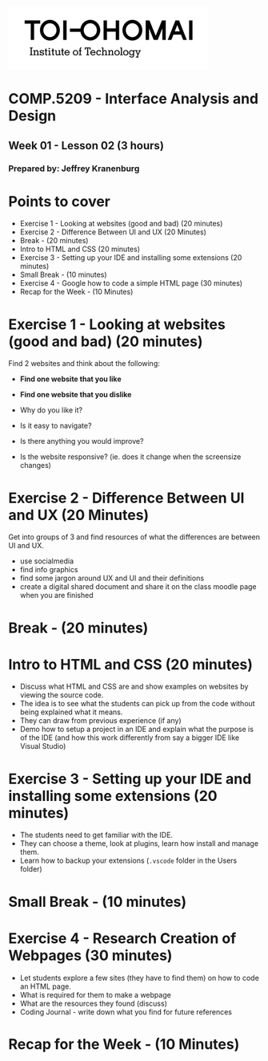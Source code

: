 ![TO LOGO](../images/to-logo.jpg)

# COMP.5209 - Interface Analysis and Design

## Week 01 - Lesson 02 (3 hours)
### Prepared by: Jeffrey Kranenburg

# Points to cover

* Exercise 1 - Looking at websites (good and bad) (20 minutes)
* Exercise 2 - Difference Between UI and UX (20 Minutes)
* Break - (20 minutes)
* Intro to HTML and CSS (20 minutes)
* Exercise 3 - Setting up your IDE and installing some extensions (20 minutes)
* Small Break - (10 minutes)
* Exercise 4 - Google how to code a simple HTML page (30 minutes)
* Recap for the Week - (10 Minutes)

# Exercise 1 - Looking at websites (good and bad) (20 minutes)

Find 2 websites and think about the following:

* **Find one website that you like**
* **Find one website that you dislike**

* Why do you like it?
* Is it easy to navigate?
* Is there anything you would improve?
* Is the website responsive? (ie. does it change when the screensize changes)

# Exercise 2 - Difference Between UI and UX (20 Minutes)

Get into groups of 3 and find resources of what the differences are between UI and UX.

* use socialmedia
* find info graphics
* find some jargon around UX and UI and their definitions
* create a digital shared document and share it on the class moodle page when you are finished

# Break - (20 minutes)

# Intro to HTML and CSS (20 minutes)
* Discuss what HTML and CSS are and show examples on websites by viewing the source code. 
* The idea is to see what the students can pick up from the code without being explained what it means. 
* They can draw from previous experience (if any)
* Demo how to setup a project in an IDE and explain what the purpose is of the IDE (and how this work differently from say a bigger IDE like Visual Studio)

# Exercise 3 - Setting up your IDE and installing some extensions (20 minutes)

* The students need to get familiar with the IDE.
* They can choose a theme, look at plugins, learn how install and manage them.
* Learn how to backup your extensions (`.vscode` folder in the Users folder)

# Small Break - (10 minutes)

# Exercise 4 - Research Creation of Webpages (30 minutes)

* Let students explore a few sites (they have to find them) on how to code an HTML page.
* What is required for them to make a webpage
* What are the resources they found (discuss)
* Coding Journal - write down what you find for future references

# Recap for the Week - (10 Minutes)